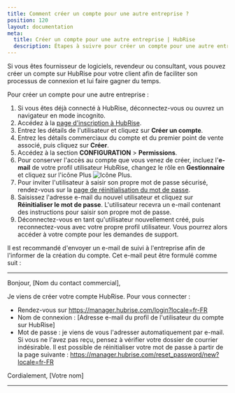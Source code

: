 ```yaml
---
title: Comment créer un compte pour une autre entreprise ?
position: 120
layout: documentation
meta:
  title: Créer un compte pour une autre entreprise | HubRise
  description: Étapes à suivre pour créer un compte pour une autre entreprise que la vôtre sur HubRise. Aidez vos clients à connecter votre application à leur compte HubRise.
---
```


Si vous êtes fournisseur de logiciels, revendeur ou consultant, vous pouvez créer un compte sur HubRise pour votre client afin de faciliter son processus de connexion et lui faire gagner du temps.

Pour créer un compte pour une autre entreprise :

1. Si vous êtes déjà connecté à HubRise, déconnectez-vous ou ouvrez un navigateur en mode incognito.
1. Accédez à la [page d'inscription à HubRise](https://manager.hubrise.com/signup?locale=fr-FR).
1. Entrez les détails de l'utilisateur et cliquez sur **Créer un compte**.
1. Entrez les détails commerciaux du compte et du premier point de vente associé, puis cliquez sur **Créer**.
1. Accédez à la section **CONFIGURATION** > **Permissions**.
1. Pour conserver l'accès au compte que vous venez de créer, incluez l'**e-mail** de votre profil utilisateur HubRise, changez le rôle en **Gestionnaire** et cliquez sur l'icône Plus <InlineImage width="13" height="13">![Icône Plus](../images/059-add-icon.png)</InlineImage>.
1. Pour inviter l'utilisateur à saisir son propre mot de passe sécurisé, rendez-vous sur la [page de réinitialisation du mot de passe](https://manager.hubrise.com/reset_password/new?locale=fr-FR).
1. Saisissez l'adresse e-mail du nouvel utilisateur et cliquez sur **Réinitialiser le mot de passe**. L'utilisateur recevra un e-mail contenant des instructions pour saisir son propre mot de passe.
1. Déconnectez-vous en tant qu'utilisateur nouvellement créé, puis reconnectez-vous avec votre propre profil utilisateur. Vous pourrez alors accéder à votre compte pour les demandes de support.

Il est recommandé d'envoyer un e-mail de suivi à l'entreprise afin de l'informer de la création du compte. Cet e-mail peut être formulé comme suit :

---

Bonjour, [Nom du contact commercial],

Je viens de créer votre compte HubRise. Pour vous connecter :

- Rendez-vous sur https://manager.hubrise.com/login?locale=fr-FR
- Nom de connexion : [Adresse e-mail du profil de l'utilisateur du compte sur HubRise]
- Mot de passe : je viens de vous l'adresser automatiquement par e-mail. Si vous ne l'avez pas reçu, pensez à vérifier votre dossier de courrier indésirable. Il est possible de réinitialiser votre mot de passe à partir de la page suivante : https://manager.hubrise.com/reset_password/new?locale=fr-FR

Cordialement, [Votre nom]

---

